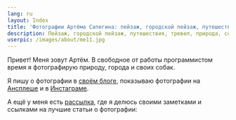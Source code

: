 ```yaml
---
lang: ru
layout: Index
title: 'Фотографии Артёма Сапегина: пейзаж, городской пейзаж, путешествия, тревел, природа, собаки, фото'
description: Пейзаж, городской пейзаж, путешествия, тревел, природа, собаки и блог о фотографии.
userpic: /images/about/me11.jpg
---
```


Привет! Меня зовут Артём. В свободное от работы программистом время я фотографирую природу, города и своих собак.

Я пишу о фотографии в [своём блоге](/blog), показываю фотографии на [Ансплеше](https://unsplash.com/@sapegin) и в [Инстаграме](https://www.instagram.com/sapegin/).

А ещё у меня есть [рассылка](/subscribe), где я делюсь своими заметками и ссылками на лучшие статьи о фотографии:

